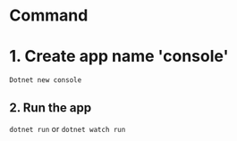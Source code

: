 # Command

# 1. Create app name 'console'

`Dotnet new console`

## 2. Run the app
`dotnet run`
or `dotnet watch run`